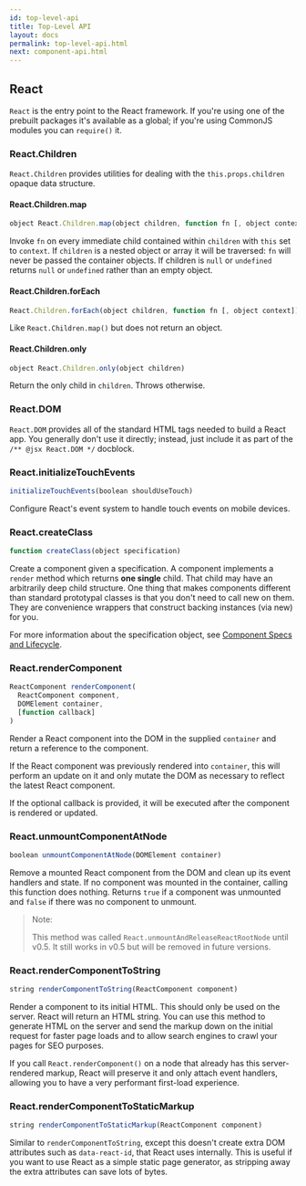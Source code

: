 ```yaml
---
id: top-level-api
title: Top-Level API
layout: docs
permalink: top-level-api.html
next: component-api.html
---
```


## React

`React` is the entry point to the React framework. If you're using one of the prebuilt packages it's available as a global; if you're using CommonJS modules you can `require()` it.


### React.Children

`React.Children` provides utilities for dealing with the `this.props.children` opaque data structure.

#### React.Children.map

```javascript
object React.Children.map(object children, function fn [, object context])
```

Invoke `fn` on every immediate child contained within `children` with `this` set to `context`. If `children` is a nested object or array it will be traversed: `fn` will never be passed the container objects. If children is `null` or `undefined` returns `null` or `undefined` rather than an empty object.

#### React.Children.forEach

```javascript
React.Children.forEach(object children, function fn [, object context])
```

Like `React.Children.map()` but does not return an object.

#### React.Children.only

```javascript
object React.Children.only(object children)
```

Return the only child in `children`. Throws otherwise.


### React.DOM

`React.DOM` provides all of the standard HTML tags needed to build a React app. You generally don't use it directly; instead, just include it as part of the `/** @jsx React.DOM */` docblock.


### React.initializeTouchEvents

```javascript
initializeTouchEvents(boolean shouldUseTouch)
```

Configure React's event system to handle touch events on mobile devices.


### React.createClass

```javascript
function createClass(object specification)
```

Create a component given a specification. A component implements a `render` method which returns **one single** child. That child may have an arbitrarily deep child structure. One thing that makes components different than standard prototypal classes is that you don't need to call new on them. They are convenience wrappers that construct backing instances (via new) for you.

For more information about the specification object, see [Component Specs and Lifecycle](/react/docs/component-specs.html).


### React.renderComponent

```javascript
ReactComponent renderComponent(
  ReactComponent component,
  DOMElement container,
  [function callback]
)
```

Render a React component into the DOM in the supplied `container` and return a reference to the component.

If the React component was previously rendered into `container`, this will perform an update on it and only mutate the DOM as necessary to reflect the latest React component.

If the optional callback is provided, it will be executed after the component is rendered or updated.


### React.unmountComponentAtNode

```javascript
boolean unmountComponentAtNode(DOMElement container)
```

Remove a mounted React component from the DOM and clean up its event handlers and state. If no component was mounted in the container, calling this function does nothing. Returns `true` if a component was unmounted and `false` if there was no component to unmount.

> Note:
>
> This method was called `React.unmountAndReleaseReactRootNode` until v0.5. It still works in v0.5 but will be removed in future versions.


### React.renderComponentToString

```javascript
string renderComponentToString(ReactComponent component)
```

Render a component to its initial HTML. This should only be used on the server. React will return an HTML string. You can use this method to generate HTML on the server and send the markup down on the initial request for faster page loads and to allow search engines to crawl your pages for SEO purposes.

If you call `React.renderComponent()` on a node that already has this server-rendered markup, React will preserve it and only attach event handlers, allowing you to have a very performant first-load experience.


### React.renderComponentToStaticMarkup

```javascript
string renderComponentToStaticMarkup(ReactComponent component)
```

Similar to `renderComponentToString`, except this doesn't create extra DOM attributes such as `data-react-id`, that React uses internally. This is useful if you want to use React as a simple static page generator, as stripping away the extra attributes can save lots of bytes.
